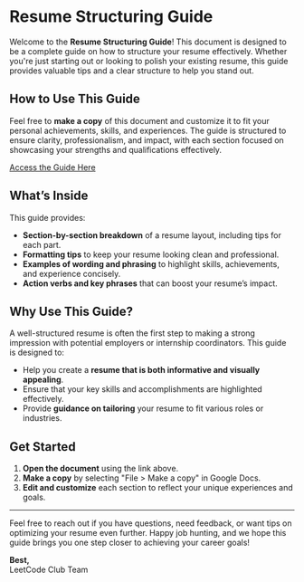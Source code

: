 # Resume Structuring Guide

Welcome to the **Resume Structuring Guide**! This document is designed to be a complete guide on how to structure your resume effectively. Whether you're just starting out or looking to polish your existing resume, this guide provides valuable tips and a clear structure to help you stand out.

## How to Use This Guide

Feel free to **make a copy** of this document and customize it to fit your personal achievements, skills, and experiences. The guide is structured to ensure clarity, professionalism, and impact, with each section focused on showcasing your strengths and qualifications effectively.

[Access the Guide Here](https://docs.google.com/document/d/1dTjQ9b8BZoUHzRU2lCP1aT9-Q9L9z9uW4JtHlTg_9cc/edit?usp=sharing)

## What’s Inside

This guide provides:
- **Section-by-section breakdown** of a resume layout, including tips for each part.
- **Formatting tips** to keep your resume looking clean and professional.
- **Examples of wording and phrasing** to highlight skills, achievements, and experience concisely.
- **Action verbs and key phrases** that can boost your resume’s impact.

## Why Use This Guide?

A well-structured resume is often the first step to making a strong impression with potential employers or internship coordinators. This guide is designed to:
- Help you create a **resume that is both informative and visually appealing**.
- Ensure that your key skills and accomplishments are highlighted effectively.
- Provide **guidance on tailoring** your resume to fit various roles or industries.

## Get Started

1. **Open the document** using the link above.
2. **Make a copy** by selecting "File > Make a copy" in Google Docs.
3. **Edit and customize** each section to reflect your unique experiences and goals.

---

Feel free to reach out if you have questions, need feedback, or want tips on optimizing your resume even further. Happy job hunting, and we hope this guide brings you one step closer to achieving your career goals!

**Best,**  
LeetCode Club Team

